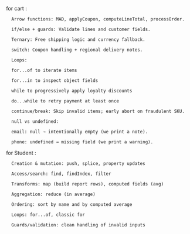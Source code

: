 for cart :

      Arrow functions: MAD, applyCoupon, computeLineTotal, processOrder.
      
      if/else + guards: Validate lines and customer fields.
      
      Ternary: Free shipping logic and currency fallback.
      
      switch: Coupon handling + regional delivery notes.
      
      Loops:
      
      for...of to iterate items
      
      for...in to inspect object fields
      
      while to progressively apply loyalty discounts
      
      do...while to retry payment at least once
      
      continue/break: Skip invalid items; early abort on fraudulent SKU.
      
      null vs undefined:
      
      email: null → intentionally empty (we print a note).
      
      phone: undefined → missing field (we print a warning).
      
for Student : 

      Creation & mutation: push, splice, property updates
      
      Access/search: find, findIndex, filter
      
      Transforms: map (build report rows), computed fields (avg)
      
      Aggregation: reduce (in average)
      
      Ordering: sort by name and by computed average
      
      Loops: for...of, classic for
      
      Guards/validation: clean handling of invalid inputs
